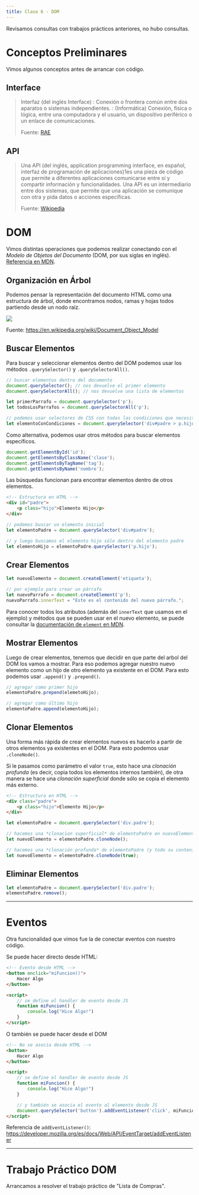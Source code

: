 ```yaml
---
title: Clase 6 - DOM
---
```


Revisamos consultas con trabajos prácticos anteriores, no hubo consultas.

# Conceptos Preliminares

Vimos algunos conceptos antes de arrancar con código.

## Interface

> Interfaz (del inglés Interface)
> : Conexión o frontera común entre dos aparatos o sistemas independientes.
> : (Informática) Conexión, física o lógica, entre una computadora y el usuario, un dispositivo periférico o un enlace de comunicaciones.
>
> Fuente: [RAE](https://dle.rae.es/interfaz)

## API

> Una API (del inglés, application programming interface, en español, interfaz de programación de aplicaciones)1​es una pieza de código que permite a diferentes aplicaciones comunicarse entre sí y compartir información y funcionalidades. Una API es un intermediario entre dos sistemas, que permite que una aplicación se comunique con otra y pida datos o acciones específicas. 
>
> Fuente: [Wikipedia](https://es.wikipedia.org/wiki/API)

# DOM

Vimos distintas operaciones que podemos realizar conectando con el *Modelo de Objetos del Documento* (DOM, por sus siglas en inglés). [Referencia en MDN](https://developer.mozilla.org/es/docs/Web/API/Document_object_model/Using_the_Document_Object_Model).

## Organización en Árbol

Podemos pensar la representación del documento HTML como una estructura de árbol, donde encontramos nodos, ramas y hojas todos partiendo desde un nodo raíz.

![](/img/dom-tree.png)

Fuente: https://en.wikipedia.org/wiki/Document_Object_Model

## Buscar Elementos

Para buscar y seleccionar elementos dentro del DOM podemos usar los métodos `.querySelector()` y `.querySelectorAll()`.

```js
// buscar elementos dentro del documento
document.querySelector(); // nos devuelve el primer elemento
document.querySelectorAll(); // nos devuelve una lista de elementos

let primerParrafo = document.querySelector('p');
let todosLosParrafos = document.querySelectorAll('p');

// podemos usar selectores de CSS con todas las condiciones que necesitemos
let elementoConCondiciones = document.querySelector('div#padre > p.hijo'); 
```

Como alternativa, podemos usar otros métodos para buscar elementos específicos.

```js
document.getElementById('id');
document.getElementsByClassName('clase');
document.getElementsByTagName('tag');
document.getElementsByName('nombre');
```

Las búsquedas funcionan para encontrar elementos dentro de otros elementos.

```html
<!-- Estructura en HTML -->
<div id="padre">
	<p class="hijo">Elemento Hijo</p>
</div>
```

```js
// podemos buscar un elemento inicial
let elementoPadre = document.querySelector('div#padre');

// y luego buscamos el elemento hijo sólo dentro del elemento padre
let elementoHijo = elementoPadre.querySelector('p.hijo');	
```

## Crear Elementos

```js
let nuevoElemento = document.createElement('etiqueta');

// por ejemplo para crear un párrafo
let nuevoParrafo = document.createElement('p');
nuevoParrafo.innerText = "Este es el contenido del nuevo párrafo.";
```

Para conocer todos los atributos (además del `innerText` que usamos en el ejemplo) y métodos que se pueden usar en el nuevo elemento, se puede consultar la [documentación de `element` en MDN](https://developer.mozilla.org/es/docs/Web/API/Element).

## Mostrar Elementos

Luego de crear elementos, tenemos que decidir en que parte del arbol del DOM los vamos a mostrar. Para eso podemos agregar nuestro nuevo elemento como un hijo de otro elemento ya existente en el DOM. Para esto podemos usar `.append()` y `.prepend()`.

```js
// agregar como primer hijo
elementoPadre.prepend(elemetoHijo);

// agregar como último hijo
elementoPadre.append(elementoHijo);
```

## Clonar Elementos

Una forma más rápida de crear elementos nuevos es hacerlo a partir de otros elementos ya existentes en el DOM. Para esto podemos usar `.cloneNode()`. 

Si le pasamos como parámetro el valor `true`, esto hace una *clonación profunda* (es decir, copia todos los elementos internos también), de otra manera se hace una *clonación superficial* donde sólo se copia el elemento más externo.

```html
<!-- Estructura en HTML -->
<div class="padre">
	<p class="hijo">Elemento Hijo</p>
</div>
```

```js
let elementoPadre = document.querySelector('div.padre');

// hacemos una *clonacion superficial* de elementoPadre en nuevoElemento
let nuevoElemento = elementoPadre.cloneNode();

// hacemos una *clonación profunda* de elementoPadre (y todo su contenido) en nuevoElemento
let nuevoElemento = elementoPadre.cloneNode(true);
```

## Eliminar Elementos

```js
let elementoPadre = document.querySelector('div.padre');
elementoPadre.remove();
```

---

# Eventos

Otra funcionalidad que vimos fue la de conectar eventos con nuestro código.

Se puede hacer directo desde HTML:

```html
<!-- Evento desde HTML -->
<button onclick="miFuncion()">
	Hacer Algo
</button>

<script>
	// se define el handler de evento desde JS
	function miFuncion() {
		console.log("Hice Algo!")
	}
</script>
```

O también se puede hacer desde el DOM

```html
<!-- No se asocia desde HTML -->
<button>
	Hacer Algo
</button>

<script>
	// se define el handler de evento desde JS
	function miFuncion() {
		console.log("Hice Algo!")
	}

	// y también se asocia el evento al elemento desde JS
	document.querySelector('button').addEventListener('click', miFuncion);
</script>
```

Referencia de `addEventListener()`: https://developer.mozilla.org/es/docs/Web/API/EventTarget/addEventListener

---

# Trabajo Práctico DOM

Arrancamos a resolver el trabajo práctico de "Lista de Compras".